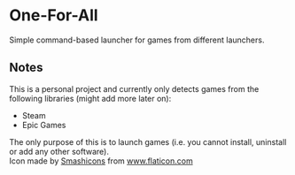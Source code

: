 # One-For-All
Simple command-based launcher for games from different launchers.

## Notes
This is a personal project and currently only detects games from the following libraries (might add more later on):
 - Steam
 - Epic Games

The only purpose of this is to launch games (i.e. you cannot install, uninstall or add any other software).  
Icon made by [Smashicons](https://www.flaticon.com/authors/smashicons) from www.flaticon.com
